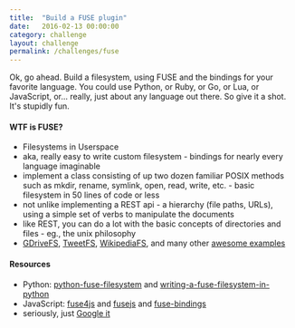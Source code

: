 ```yaml
---
title:  "Build a FUSE plugin"
date:   2016-02-13 00:00:00
category: challenge
layout: challenge
permalink: /challenges/fuse
---
```


Ok, go ahead. Build a filesystem, using FUSE and the bindings for your favorite language. You could use Python, or Ruby, or Go, or Lua, or JavaScript, or... really, just about any language out there. So give it a shot. It's stupidly fun.

<h4>WTF is FUSE?</h4>

<ul>
<li>Filesystems in Userspace</li>
<li>aka, really easy to write custom filesystem - bindings for nearly every language imaginable</li>
<li>implement a class consisting of up two dozen familiar POSIX methods such as mkdir, rename, symlink, open, read, write, etc. - basic filesystem in 50 lines of code or less</li>
<li>not unlike implementing a REST api - a hierarchy (file paths, URLs), using a simple set of verbs to manipulate the documents</li>
<li>like REST, you can do a lot with the basic concepts of directories and files - eg., the unix philosophy</li>
<li><a href="https://github.com/dsoprea/GDriveFS/">GDriveFS</a>, <a href="https://code.google.com/archive/p/tweetfs/">TweetFS</a>, <a href="https://en.wikipedia.org/wiki/WikipediaFS">WikipediaFS</a>, and many other <a href="https://en.wikipedia.org/wiki/Filesystem_in_Userspace#Example_uses">awesome examples</a>
</ul>

<a href=""></a>


<h4>Resources</h4>

<ul>
<li>Python: <a href="https://www.stavros.io/posts/python-fuse-filesystem/">python-fuse-filesystem</a> and <a href="http://hackaday.com/2013/11/06/writing-a-fuse-filesystem-in-python/">writing-a-fuse-filesystem-in-python</a></li>
<li>JavaScript: <a href="https://github.com/bcle/fuse4js">fuse4js</a> and <a href="https://github.com/c4milo/fusejs">fusejs</a> and <a href="https://github.com/mafintosh/fuse-bindings">fuse-bindings</a></li>
<li>seriously, just <a href="https://www.google.com/webhp?sourceid=chrome-instant&ion=1&espv=2&es_th=1&ie=UTF-8#q=fuse%20filesystem%20bindings&es_th=1">Google it</a></li>
</ul>